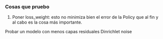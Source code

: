 ### Cosas que pruebo

1. Poner loss_weight: esto no minimiza bien el error de la Policy que al fin y al cabo es la cosa más importante.

Probar un modelo con menos capas residuales
Dinrichlet noise
